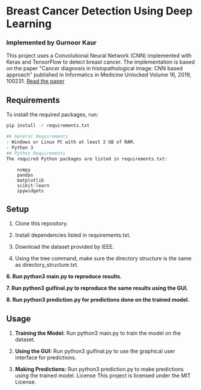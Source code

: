 # Breast Cancer Detection Using Deep Learning

### Implemented by Gurnoor Kaur

This project uses a Convolutional Neural Network (CNN) implemented with Keras and TensorFlow to detect breast cancer. The implementation is based on the paper "Cancer diagnosis in histopathological image: CNN based approach" published in Informatics in Medicine Unlocked Volume 16, 2019, 100231. [Read the paper](https://www.sciencedirect.com/science/article/pii/S2352914819301133)

## Requirements

To install the required packages, run:
```sh
pip install -r requirements.txt

## General Requirements
- Windows or Linux PC with at least 2 GB of RAM.
- Python 3
## Python Requirements
The required Python packages are listed in requirements.txt:
```
        numpy
        pandas
        matplotlib
        scikit-learn
        ipywidgets
## Setup
1. Clone this repository.

2. Install dependencies listed in requirements.txt.

3. Download the dataset provided by IEEE.

5. Using the tree command, make sure the directory structure is the same as directory_structure.txt.

**6. Run python3 main.py to reproduce results.**     
          
**7. Run python3 guifinal.py to reproduce the same results using the GUI.**

**8. Run python3 prediction.py for predictions done on the trained model.**
## Usage
1. **Training the Model:** Run python3 main.py to train the model on the dataset.

2. **Using the GUI:** Run python3 guifinal.py to use the graphical user interface for predictions.

3. **Making Predictions:** Run python3 prediction.py to make predictions using the trained model.
License
This project is licensed under the MIT License.